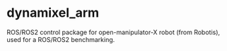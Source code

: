 # dynamixel_arm
ROS/ROS2 control package for open-manipulator-X robot (from Robotis), used for a ROS/ROS2 benchmarking.

